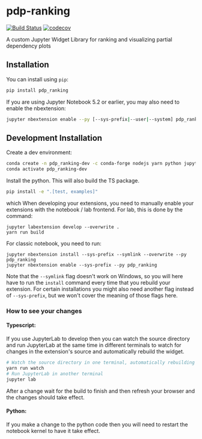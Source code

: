 
# pdp-ranking

[![Build Status](https://travis-ci.org/nyuvis/pdp-ranking.svg?branch=master)](https://travis-ci.org/nyuvis/pdp_ranking)
[![codecov](https://codecov.io/gh/nyuvis/pdp-ranking/branch/master/graph/badge.svg)](https://codecov.io/gh/nyuvis/pdp-ranking)


A custom Jupyter Widget Library for ranking and visualizing partial dependency plots

## Installation

You can install using `pip`:

```bash
pip install pdp_ranking
```

If you are using Jupyter Notebook 5.2 or earlier, you may also need to enable
the nbextension:
```bash
jupyter nbextension enable --py [--sys-prefix|--user|--system] pdp_ranking
```

## Development Installation

Create a dev environment:
```bash
conda create -n pdp_ranking-dev -c conda-forge nodejs yarn python jupyterlab
conda activate pdp_ranking-dev
```

Install the python. This will also build the TS package.
```bash
pip install -e ".[test, examples]"
```
which 
When developing your extensions, you need to manually enable your extensions with the
notebook / lab frontend. For lab, this is done by the command:

```
jupyter labextension develop --overwrite .
yarn run build
```

For classic notebook, you need to run:

```
jupyter nbextension install --sys-prefix --symlink --overwrite --py pdp_ranking
jupyter nbextension enable --sys-prefix --py pdp_ranking
```

Note that the `--symlink` flag doesn't work on Windows, so you will here have to run
the `install` command every time that you rebuild your extension. For certain installations
you might also need another flag instead of `--sys-prefix`, but we won't cover the meaning
of those flags here.

### How to see your changes
#### Typescript:
If you use JupyterLab to develop then you can watch the source directory and run JupyterLab at the same time in different
terminals to watch for changes in the extension's source and automatically rebuild the widget.

```bash
# Watch the source directory in one terminal, automatically rebuilding when needed
yarn run watch
# Run JupyterLab in another terminal
jupyter lab
```

After a change wait for the build to finish and then refresh your browser and the changes should take effect.

#### Python:
If you make a change to the python code then you will need to restart the notebook kernel to have it take effect.
